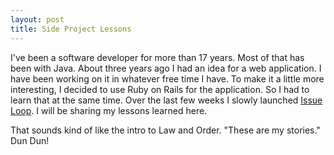 ```yaml
---
layout: post
title: Side Project Lessons
---
```


I've been a software developer for more than 17 years. Most of that has been with Java. About three years ago I had an idea for a web application. I have been working on it in whatever free time I have. To make it a little more interesting, I decided to use Ruby on Rails for the application. So I had to learn that at the same time. Over the last few weeks I slowly launched [Issue Loop](http://www.issueloop.com). I will be sharing my lessons learned here. 

That sounds kind of like the intro to Law and Order. "These are my stories." Dun Dun!


